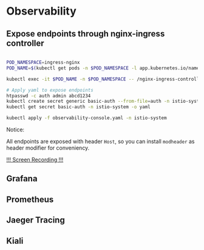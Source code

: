 # Observability

## Expose endpoints through nginx-ingress controller

```bash

POD_NAMESPACE=ingress-nginx
POD_NAME=$(kubectl get pods -n $POD_NAMESPACE -l app.kubernetes.io/name=ingress-nginx --field-selector=status.phase=Running -o jsonpath='{.items[0].metadata.name}')

kubectl exec -it $POD_NAME -n $POD_NAMESPACE -- /nginx-ingress-controller --

# Apply yaml to expose endpoints
htpasswd -c auth admin abcd1234
kubectl create secret generic basic-auth --from-file=auth -n istio-system
kubectl get secret basic-auth -n istio-system -o yaml

kubectl apply -f observability-console.yaml -n istio-system

```

Notice:

All endpoints are exposed with header `Host`, so you can install `modheader` as header modifier for conveniency. 

[!!! Screen Recording !!!](https://aws-solutions-assembler.s3-ap-southeast-1.amazonaws.com/sample-box/monitoring.mp4)

## Grafana
## Prometheus 
## Jaeger Tracing
## Kiali
